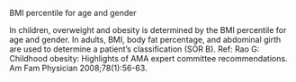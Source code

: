 BMI percentile for age and gender

In children, overweight and obesity is determined by the BMI percentile for age and gender. In adults, BMI, body fat percentage, and abdominal girth are used to determine a patient’s classification (SOR B).
  Ref: Rao G: Childhood obesity: Highlights of AMA expert committee recommendations. Am Fam Physician 2008;78(1):56-63.